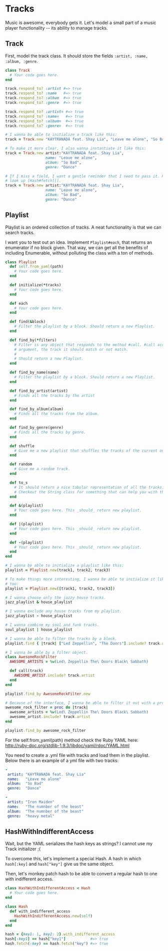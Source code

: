 # Tracks

Music is awesome, everybody gets it. Let's model a small part of a music player
functionality -- its ability to manage tracks.

## Track

First, model the track class. It should store the fields
`:artist, :name, :album, :genre`.


```ruby
class Track
  # Your code goes here.
end

track.respond_to? :artist #=> true
track.respond_to? :name   #=> true
track.respond_to? :album  #=> true
track.respond_to? :genre  #=> true

track.respond_to? :artist= #=> true
track.respond_to? :name=   #=> true
track.respond_to? :album=  #=> true
track.respond_to? :genre=  #=> true

# I wanna be able to initialize a track like this:
track = Track.new "KAYTRANADA feat. Shay Lia", "Leave me alone", "So Bad", "Dance"

# To make it more clear, I also wanna instantiate it like this:
track = Track.new artist:"KAYTRANADA feat. Shay Lia",
                  name: "Leave me alone",
                  album: "So Bad",
                  genre: "Dance"

# If I miss a field, I want a gentle reminder that I need to pass it. Hint,
# look up [Hash#fetch][].
track = Track.new artist:"KAYTRANADA feat. Shay Lia",
                  name: "Leave me alone",
                  album: "So Bad",
                  genre: "Dance"
```

## Playlist

Playlist is an ordered collection of tracks. A neat functionality is that we
can search tracks.

I want you to test out an idea. Implement `Playlist#each`, that returns an
enumerator if no block given. That way, we can get all the benefits of
including Enumerable, without polluting the class with a ton of methods.

```ruby
class Playlist
  def self.from_yaml(path)
    # Your code goes here.
  end

  def initialize(*tracks)
    # Your code goes here.
  end

  def each
    # Your code goes here.
  end

  def find(&block)
    # Filter the playlist by a block. Should return a new Playlist.
  end

  def find_by(*filters)
    # Filter is any object that responds to the method #call. #call accepts one
    # argument, the track it should match or not match.
    #
    # Should return a new Playlist.
  end

  def find_by_name(name)
    # Filter the playlist by a block. Should return a new Playlist.
  end

  def find_by_artist(artist)
    # Finds all the tracks by the artist
  end

  def find_by_album(album)
    # Finds all the tracks from the album.
  end

  def find_by_genre(genre)
    # Finds all the tracks by genre.
  end

  def shuffle
    # Give me a new playlist that shuffles the tracks of the current one.
  end

  def random
    # Give me a random track.
  end

  def to_s
    # It should return a nice tabular representation of all the tracks.
    # Checkout the String class for something that can help you with that.
  end

  def &(playlist)
    # Your code goes here. This _should_ return new playlist.
  end

  def |(playlist)
    # Your code goes here. This _should_ return new playlist.
  end

  def -(playlist)
    # Your code goes here. This _should_ return new playlist.
  end
end

# I wanna be able to initialize a playlist like this:
playlist = Playlist.new(track1, track2, track3)

# To make things more interesting, I wanna be able to initialize it like this
# too:
playlist = Playlist.new([track1, track2, track3])

# I wanna choose only the jazzy house tracks.
jazz_playlist & house_playlist

# I wanna exclude any house tracks from my playlist.
jazz_playlist - house_playlist

# I wanna combine my soul and funk tracks.
soul_playlist | house_playlist

# I wanna be able to filter the tracks by a block.
playlist.find { |track| ["Led Zeppellin", "The Doors"].include? track.artist }

# I wanna be able by a filter object.
class AwesomeRockFilter
  AWESOME_ARTISTS = %w(Led\ Zeppellin The\ Doors Black\ Sabbath)

  def call(track)
    AWESOME_ARTIST.include? track.artist
  end
end

playlist.find_by AwesomeRockFilter.new

# Because of the interface, I wanna be able to filter it out with a proc too.
awesome_rock_filter = proc do |track|
  awesome_artists = %w(Led\ Zeppellin The\ Doors Black\ Sabbath)
  awesome_artist.include? track.artist
end

playlist.find_by awesome_rock_filter
```

For the self.from_yaml(path) method check the Ruby YAML here:
 http://ruby-doc.org/stdlib-1.9.3/libdoc/yaml/rdoc/YAML.html

You need to create a .yml file with tracks and load them in 
the playlist. Below there is an example of a yml file with two tracks:

```yaml
-
 artist: "KAYTRANADA feat. Shay Lia"
 name:   "Leave me alone"
 album:  "So Bad"
 genre:  "Dance"

-
 artist: "Iron Maiden"
 name:   "The numnber of the beast"
 album:  "The numnber of the beast"
 genre:  "heavy metal"
```

## HashWithIndifferentAccess

Wait, but the YAML serializes the hash keys as strings?
I cannot use my Track initializer ;(

To overcome this, let's implement a special Hash. A
hash in which `hash[:key]` and `hash["key"]` give us
the same object.

Then, let's monkey patch hash to be able to convert a
regular hash to one with indifferent access.

```ruby
class HashWithIndifferentAccess < Hash
  # Your code goes here.
end

class Hash
  def with_indifferent_access
    HashWithIndifferentAccess.new(self)
  end
end

hash = {key1: 1, key2: 2}.with_indifferent_access
hash[:key1] == hash["key1"]           #=> true
hash.fetch(:key) == hash.fetch("key") #=> true
```

[Hash#fetch]: http://ruby-doc.org/core-2.1.4/Hash.html#fetch
